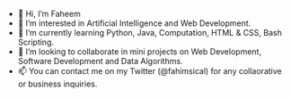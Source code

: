 - 👋 Hi, I’m Faheem
- 👀 I’m interested in Artificial Intelligence and Web Development.
- 🌱 I’m currently learning Python, Java, Computation, HTML & CSS, Bash Scripting.
- 💞️ I’m looking to collaborate in mini projects on Web Development, Software Development and Data Algorithms.
- 📫 You can contact me on my Twitter (@fahimsical) for any collaorative or business inquiries.

<!---
demisocial/demisocial is a ✨ special ✨ repository because its `README.md` (this file) appears on your GitHub profile.
You can click the Preview link to take a look at your changes.
--->

